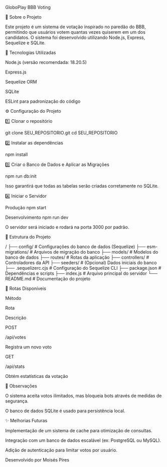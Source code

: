 GloboPlay BBB Voting

📌 Sobre o Projeto

Este projeto é um sistema de votação inspirado no paredão do BBB, permitindo que usuários votem quantas vezes quiserem em um dos candidatos. O sistema foi desenvolvido utilizando Node.js, Express, Sequelize e SQLite.

🚀 Tecnologias Utilizadas

Node.js (versão recomendada: 18.20.5)

Express.js

Sequelize ORM

SQLite

ESLint para padronização do código

⚙️ Configuração do Projeto

1️⃣ Clonar o repositório

  git clone SEU_REPOSITORIO.git
  cd SEU_REPOSITORIO

2️⃣ Instalar as dependências

npm install

3️⃣ Criar o Banco de Dados e Aplicar as Migrações

npm run db:init

Isso garantirá que todas as tabelas serão criadas corretamente no SQLite.

4️⃣ Iniciar o Servidor

Produção
    npm start

Desenvolvimento
    npm run dev

O servidor será iniciado e rodará na porta 3000 por padrão.

📄 Estrutura do Projeto

/
├── config/                # Configurações do banco de dados (Sequelize)
├── esm-migrations/        # Arquivos de migração do banco
├── models/                # Modelos do banco de dados
├── routes/                # Rotas da aplicação
├── controllers/           # Controladores da API
├── seeders/               # (Opcional) Dados iniciais do banco
├── .sequelizerc.cjs       # Configuração do Sequelize CLI
├── package.json           # Dependências e scripts
├── index.js               # Arquivo principal do servidor
└── README.md              # Documentação do projeto

📌 Rotas Disponíveis

Método

Rota

Descrição

POST

/api/votes

Registra um novo voto

GET

/api/stats

Obtém estatísticas da votação

📝 Observações

O sistema aceita votos ilimitados, mas bloqueia bots através de medidas de segurança.

O banco de dados SQLite é usado para persistência local.

✨ Melhorias Futuras

Implementação de um sistema de cache para otimização de consultas.

Integração com um banco de dados escalável (ex: PostgreSQL ou MySQL).

Adição de autenticação para limitar votos por usuário.

Desenvolvido por Moisés Pires

